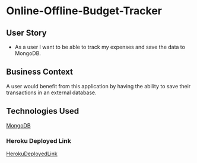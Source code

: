 # Online-Offline-Budget-Tracker

## User Story

* As a user I want to be able to track my expenses and save the data to MongoDB.

## Business Context

A user would benefit from this application by having the ability to save their transactions in an external database.

## Technologies Used

[MongoDB](https://www.mongodb.com/cloud/atlas/lp/try2?utm_source=google&utm_campaign=gs_americas_united_states_search_core_brand_atlas_desktop&utm_term=mongodb&utm_medium=cpc_paid_search&utm_ad=e&utm_ad_campaign_id=12212624338&gclid=CjwKCAjwtpGGBhBJEiwAyRZX2iBhkq9Z3AsqJvJuVncS_aq_fDQDyuc2ZAm6y5UUTzFS9saVLfTxahoCPrkQAvD_BwE)

### Heroku Deployed Link

[HerokuDeployedLink](https://mysterious-taiga-45346.herokuapp.com/)
